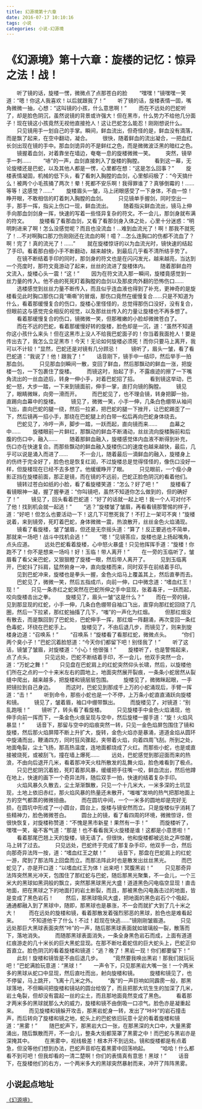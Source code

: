 ```yaml
---
title: 幻源境第十六章
date: 2016-07-17 10:10:16
tags: 小说
categories: 小说-幻源境
---
```

《幻源境》第十六章：旋楼的记忆：惊异之法！战！
===
<!-- more -->
　　听了镜的话，旋楼一愣，微微点了点那苍白的脸
　　“嘿嘿！”镜嘿嘿一笑道：“嗯！你这人我喜欢！以后就跟我了！”
　　听了镜的话，旋楼表情一固，嘴角微微一抽，心想：“这叫镜的小孩，什么意思啊！”
　　而在不远处的巴蛇听了，却是脸色阴沉，虽然说镜的背景或许强大！但在黑市，什么势力不给他几分面子！现在镜这小孩竟然无视他直接抢人！这让巴蛇怎么能忍！刚刚想说什么。
　　只见镜用手一划自己的手掌。瞬间，鲜血流出，但奇怪的是，鲜血没有滴落，而是飘了起来，在空中翻动，凝合。
　　很快，随着鲜血的流出凝合，一把血红长剑出现在镜的手中。那血剑诡异的不是鲜红之色，而是微微波泛黑的暗红之色。
　　镜握着血剑，对着靠坐在墙边，奄奄一息的旋楼微微一笑。
　　突然，镜举手一刺……
　　“哧”的一声，血剑直接刺入了旋楼的胸膛。
　　看到这一幕，无论旋楼还是巴蛇，以及其他人都是一愣，心里都在想：“这是怎么回事？”
　　旋楼表情凝固，机械的低下头，看了看刺入胸膛的血剑，心里郁闷极了：“今天搞什么！被两个小毛孩捅了两次！晕！死都不安乐啊！我得罪谁了？真够倒霉的！……等等！这感觉？……”
　　旋楼眉头一皱，马上闭眼感受了一下身体，不由一惊！睁开眼，不敢相信的盯着刺入胸膛的血剑。
　　只见镜单手握剑，同时空出一手，那手一挥，指尖上伤口一现，鲜血流出。
　　随着指尖鲜血流出，镜马上伸手向那血剑剑身一挥，快速的写着一些怪异复杂的符文。不一会儿，那剑身就布满的符文。
　　旋楼看了看那血剑，又看了看那剑身入体之处，心里十分迷惑：“明明刺进来了啊！怎么没感觉呢？而且也没流血！…难到血流光了！啊！那我不就死了！…不对啊胸口那刀伤刚刚还在流血的啊！噫？…怎么连胸口的伤都不流血了？啊！完了！真的流光了！……”
　　就在旋楼惊讶的以为血流光时，镜快速的结起了手印。看着那白细小手不断翻动，越来越快，到最后几乎看不清所结手势了。
　　在镜不断结着手印的同时，那剑身的符文也是在闪闪发光，越来越亮，当达到一个亮度时，那符文竟游动了起来，丝丝的流进了旋楼体内。
　　随着那鲜血符文流入，旋楼心头一震！“这！”
　　因为在符文流入那一瞬间，旋楼竟感觉到一丝力量的传入。他不由的死死盯着胸膛的血剑以及那皮肉外翻的恐怖伤口……
　　选楼感觉到丝丝力量不断传入，而且似乎连血液也得到了补充，更神奇的是旋楼看见此时胸口那伤口竟“嘶嘶”的冒烟，那伤口竟然在缓慢复合……只是不知道为什么，看着那缓慢复合的伤口，旋楼心里怪怪的，总觉得那伤口没好，没有复合，但眼前这与感觉完全相反的视觉，以及那丝丝传入的力量让旋楼也不再多想了。
　　看着那缓慢复合的伤口，镜微微一笑，但那稚嫩的小脸却微微苍白了。
　　而在不远的巴蛇，看着那缓慢好转的旋楼，脸色却是一沉，道：“虽然不知道你这小孩什么来头！但在这黑市上没人不给我巴蛇面子的！你当着我面抢人！要是传出去了，我怎么立足黑市！今天！无论如何旋楼必须死！而你只要马上离开，我可以不计较！”显然，巴蛇还是对镜有几分顾忌！
　　镜听了，眉头一皱，看了看巴蛇道：“我说了！他！跟我了！”
　　话音刚下，镜手中一结印，然后举手一拍那血剑。
　　只见那血剑瞬间一散，变回了鲜血，然后那飘动的鲜血一涨，把旋楼一包，一下包裹住了旋楼。
　　而镜这时，抬起了手，不露痕迹的擦了一下嘴角流出的一丝血迹后，转身一伸小手，对着巴蛇招了招。
　　看到镜这举动，巴蛇一怒，大步一踏，一下来到镜面前，伸手一掌，直打向镜的胸膛。
　　镜见了，眼睛微眯，向旁一滑而开。
　　而巴蛇见了，也不理会镜，转身把脚一抬，直踢向血幕中的旋楼。
　　镜见了，微微一笑，小手一伸，几条白色绷带从袖间飞出，直向巴蛇的腿一绕，然后一拉紧，把巴蛇的腿一下挫开，让巴蛇踢歪了一下，然后镜再一招小手，那绕在巴蛇腿上的白带一松后再向巴蛇身体绕去。
　　巴蛇见了，冷哼一声，脚步一踏，一跃而起，直向镜而来……
　　血幕之中……
　　旋楼眼前一片鲜红，那飘动的鲜血不断涌动，丝丝流向旋楼胸前和后腹的伤口中，融入……
　　随着那鲜血融入，旋楼感觉体内血液不断得到补充，伤口亦在快速复合。而那些飘动的鲜血融入旋楼伤口的速度也越来越快，最后，几乎可以说是涌入而进了……
　　不一会儿，随着最后一滴鲜血的融入，旋楼身上的伤终于完全好了，脸色也是恢复红润，不过旋楼总是觉得怪怪的，像伤口没好一样，但旋楼现在已经不去多想了。他缓缓睁开了眼。
　　只见眼前，一个瘦小身影正挡在旋楼前面，那正是镜，而在镜的不远前，巴蛇正脸色阴沉的看着他们。
　　镜转过苍白如纸的小脸，看了看旋楼笑道：“怎么？好了吧！”
　　旋楼看了看镜眼神一凝，握了握拳道：“你叫镜吧，虽然不知道你怎么做到的，但的确好了！”
　　镜见了，回头看着巴蛇道：“好了的话就一起上吧！我一个人可对付不了他！找到机会就一起逃！”
　　“逃？”旋楼皱了皱眉，再看看镜那警惕的样子，道：“好吧！但怎么也要活动一下！这几下可憋死我了！不打上一架可不爽！”旋楼说着，来到镜旁，死盯着巴蛇，身体微微一震，热浪散开，丝丝金色火焰涌现。
　　镜看了看旋楼，皱了皱眉，但还是无奈摇头道：“算了！反正要逃也不简单，那就来一场吧！战斗中找机会逃！”
　　“嗯！”见镜答应，旋楼也是上扬起嘴角，点头应道。
　　远处巴蛇看着旋楼，心中怒火暴盛！只见他挥挥手道：“旋楼！你跑不了！你不是想来一场吗！好！玉临！带人离开！”
　　在一旁的玉临听了，皱眉看了看父亲巴蛇，又狠狠瞪了旋楼一眼，然后带人离开了。
　　见到玉临离开，巴蛇抖了抖肩，猛然俯身一冲，直向旋楼而来，同时双手在前结着手印。
　　见到巴蛇冲来，旋楼也是拳头一握，金色火焰马上覆盖其上，然后直拳而去。
　　巴蛇见了，微微一笑，然后五指成爪，向前一伸，口中微念道：“嗜血红王！现！”
　　只见一条赤红之蛇突然在巴蛇所伸之手中显现，张着毒牙，一跃而起，咬向旋楼击出之拳。
　　旋楼见了，眉头一皱“这是什么？”
　　而在一旁的镜，见到那显现的红蛇，小手一伸，几条白色绷带自袖口飞出，直穿向那红蛇回绕了几圈，然后一下拉紧，那红蛇抽搐了几下，“嗤”的一声化为红烟。
　　但那红烟没有散去，而是飘回到了巴蛇处，巴蛇伸手一挥，那红烟一阵翻涌，再次变回一条红色毒蛇，环绕在巴蛇手上。
　　旋楼见了，不由后退几步，而镜见了，则来到旋楼身边道：“召唤系！”
　　“召唤系！”旋楼看了看那红蛇，微微点头。
　　“你们两个臭小子！”巴蛇沉着脸怒道：“今天你们都留下吧！别怪我了！”
　　听了这话，镜皱了皱眉，对旋楼道：“小心！他很强！”
　　旋楼听了，也是警惕起来，点了点头。
　　只见远处，巴蛇不断结着手印，不一会儿，他双手突然一合，道：“万蛇之舞！”
　　只见盘在巴蛇肩上的红蛇突然仰头长啸，然后，以旋楼他们所在之点的一个十来米左右的圆地上，地面突然展开裂痕，一条条小蛇居然从裂缝中爬出，越来越多，把旋楼和镜层层包围。
　　旋楼见了，微微眯起眼，一手把镜拉到自己身边。
　　而这时，巴蛇见到那成千上万的小蛇涌现后，手臂一挥道：“击！”
　　听到命令，那些小蛇也是一个不停，上万条小蛇直直涌跃向旋楼和镜。
　　镜见了，皱着眉，袖口中绷带飘出。
　　而旋楼见了，对镜道：“别乱跑哦！”
　　镜听了，转头看了看旋楼。
　　只见旋楼手中金色火焰涌现，他伸手向前一挥而下，一条金色火痕呈现与空中，然后旋楼一握手道：“旋！火焰风暴显！”
　　话音下，那留与空中的焰痕突然一转，只见一金色焰屏包围住了镜和旋楼，然后那火焰屏障不断上升扩大，旋转，金色火焰亦是暴涌，道道金焰从圆环中旋涌而出，鞭涌四方，同时狂风骤起，夹带着火焰，向着四周飞刮。所到之处，地面龟裂，尘土飞扬，那高热温度，连地面都烧成了火红。而那些小蛇，也是或直接被烧死，或被刮飞，撞在墙上爆死……
　　远处，巴蛇感觉到那迎面而来的热浪，不由向后退开几米，看着那冲天火柱所散发的乱舞火焰，脸色难看到了极点。
　　只见巴蛇阴沉着脸，死盯着那风暴，缓缓把手往嘴一咬，鲜血流出，然后他蹲在地上，快速的画下一个奇异法阵，随后双手一拍，快速的结着复杂手印。
　　火焰风暴久久散去，尘土渐渐飘散，只见一个十几米大，一米多深的土坑显现，土地上依旧赤红，那火焰风暴的热量还未散开，“嗤嗤”发响的热气把那地面上方的空气都蒸的微微扭曲。
　　而在圆坑中间，一个一米多的圆地却是完好无损，在圆坑中形成了一小圆台，圆台上，旋楼与镜安然而立。只是旋楼似乎消耗了些精神力，脸色微微苍白。
　　圆台上的镜，看了看四周的环境，微微惊讶，但很快恢复，对旋楼称赞道：“不愧是黑市新星！果然有一手！”
　　而旋楼听了，嘿嘿一笑，毫不客气道：“那是！也不看看我天火旋楼是谁！这都是小意思啦！”
　　看着那尾巴翘上天的旋楼，镜无语了。但很快，他和旋楼都被远处之声惊醒，马上转了过去。
　　只见远处，巴蛇终于完成了那复杂手印，他双手一合，然后向那奇异法阵一按，道：“嗜血红王之献！”
　　话音下，那盘在巴蛇肩上的红蛇一游，爬到了那法阵上回盘而立。而那法阵此时也是散发出丝丝黑光。
　　而巴蛇见了，亦是开口道：“以嗜血红王为体！出来吧！冥腹黑岩！”
　　只见那奇异法阵突然黑光冲天，包围住了那红蛇与巴蛇，随后那黑光聚集，不一会儿，一个三米大的黑球如黑洞般的飘立，突然那黑球黑光大盛！道道黑色闪电临空显现！直击地面，把在黑球之下的地面打的岩土断裂，而且，那被黑色闪电轰击过的地面，皆是变成了黑色岩石！
　　然后，那黑球吸风大盛，把地面的黑色岩石个个吸起，通通都融入到了黑球中，随即，那黑球也是暴涨，不一会而就扩大到了几十米之大！
　　而在远处的旋楼和镜，看着那散发着强烈邪恶的黑球，脸色也是难看起来。
　　“不知道他干了什么！不过！趁现在快逃……”镜刚刚皱眉道。
　　只见远处那巨大黑球表面突然“咔”的一声，随后那黑球表面就如玻璃般一裂，散落而下，落地消失。
　　而随那黑球表面消失，一条全身黑色岩石而成，上面有道道红痕游走的几十米长的巨大黑蛇显现。在那不断吐着蛇信的巨大蛇头上，巴蛇正仰首直立。脸色阴沉的看着旋楼和镜道：“逃？晚了！黑岩一现！你们都要留下！”
　　此刻！旋楼和镜皆是不由后退几步。
　　“竟然要我唤出黑岩！那我们就玩玩吧！”巴蛇满脸玩意道：“黑球！”
　　一声令下，只见那黑岩大嘴一张！一个两米多的黑球从蛇口中显现，然后直吐而出，射向旋楼和镜。
　　旋楼和镜见了，也不停留，马上跳开，飞离十几米之外。
　　“轰”的一声巨响如同霹雳一般，那黑球落地，不但瞬间把旋楼和镜站的圆台给毁了，而且把那大坑生生的加深了几米，岩土龟裂，但却没有震起一丝的尘土，而且那地面竟然变成了黑色。
　　看着那才两米多的黑球就那么大的威力，旋楼和镜不由倒吸一口凉气。脸色亦是凝重起来。
　　而见旋楼和镜躲开攻击，那黑岩蛇身一转，发出了“咔咔”的岩石撞击声，而后转向了旋楼和镜之地，蛇头上的巴蛇依旧玩意十足的看着旋楼和镜道：“黑雾！”
　　随巴蛇声下，那黑岩大口一张，在那黑深的大口中，大量黑雾涌出，随后飘散而开，不一会儿，整条大街都笼罩了黑雾之中！而巴蛇与黑岩亦是深掩其中。
　　在黑雾中，视线极差！根本开不到远处。镜和旋楼都是有点着急，但没等他们想到办法，巴蛇声音却在着黑雾中回荡响起。
　　“哈哈！什么都看不到可吧！但我却看的一清二楚啊！你们的表情真有意思！黑球！”
　　话音下，在旋楼他们的右方，一个两米多大的黑球突然暴射而来，冲开了阵阵黑雾。

小说起点地址
---
[《幻源境》](http://www.qidian.com/Book/3538055.aspx)